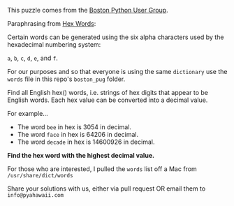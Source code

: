 This puzzle comes from the [Boston Python User Group](http://puzzles.bostonpython.com/).

Paraphrasing from [Hex Words](http://puzzles.bostonpython.com/hexwords.html):

Certain words can be generated using the six alpha characters used by the hexadecimal numbering system: 

`a`, `b`, `c`, `d`, `e`, and `f`.

For our purposes and so that everyone is using the same `dictionary` use the `words` file in this repo's `boston_pug` folder.

Find all English hex() words, i.e. strings of hex digits that appear to be English words. Each hex value can be converted into a decimal value.

For example...

* The word `bee` in hex is 3054 in decimal.
* The word `face` in hex is 64206 in decimal.
* The word `decade` in hex is 14600926 in decimal.

**Find the hex word with the highest decimal value.**

For those who are interested, I pulled the `words` list off a Mac from `/usr/share/dict/words` 

Share your solutions with us, either via pull request OR email them to `info@pyahawaii.com`

